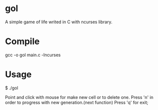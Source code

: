 gol
===

A simple game of life writed in C with ncurses library.



Compile
=======

gcc -o gol main.c -lncurses


Usage
=====
$ ./gol

Point and click with mouse for make new cell or to delete one.
Press 'n' in order to progress with new generation.(next function)
Press 'q' for exit;
